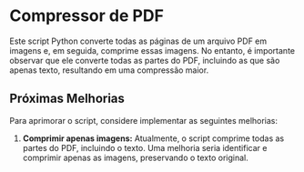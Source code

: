# Compressor de PDF

Este script Python converte todas as páginas de um arquivo PDF em imagens e, em seguida, comprime essas imagens. No entanto, é importante observar que ele converte todas as partes do PDF, incluindo as que são apenas texto, resultando em uma compressão maior.

## Próximas Melhorias

Para aprimorar o script, considere implementar as seguintes melhorias:

1. **Comprimir apenas imagens:** Atualmente, o script comprime todas as partes do PDF, incluindo o texto. Uma melhoria seria identificar e comprimir apenas as imagens, preservando o texto original.
